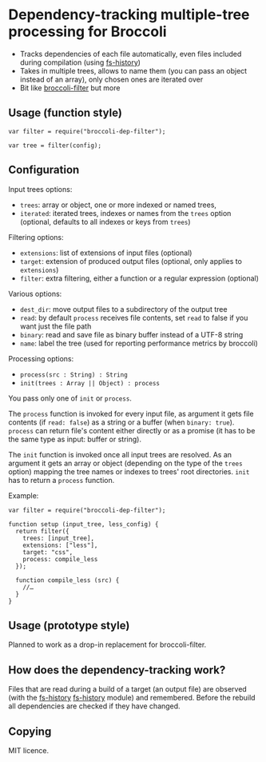 # Dependency-tracking multiple-tree processing for Broccoli

- Tracks dependencies of each file automatically, even files included during compilation (using [fs-history])
- Takes in multiple trees, allows to name them (you can pass an object instead of an array), only chosen ones are iterated over
- Bit like [broccoli-filter] but more

[fs-history]: https://www.npmjs.org/package/fs-history
[broccoli-filter]: https://github.com/broccolijs/broccoli-filter

## Usage (function style)

    var filter = require("broccoli-dep-filter");

    var tree = filter(config);

## Configuration

Input trees options:

- `trees`: array or object, one or more indexed or named trees,
- `iterated`: iterated trees, indexes or names from the `trees` option (optional, defaults to all indexes or keys from `trees`)

Filtering options:

- `extensions`: list of extensions of input files (optional)
- `target`: extension of produced output files (optional, only applies to `extensions`)
- `filter`: extra filtering, either a function or a regular expression (optional)

Various options:

- `dest_dir`: move output files to a subdirectory of the output tree
- `read`: by default `process` receives file contents, set `read` to false if you want just the file path
- `binary`: read and save file as binary buffer instead of a UTF-8 string
- `name`: label the tree (used for reporting performance metrics by broccoli)

Processing options:

- `process(src : String) : String`
- `init(trees : Array || Object) : process`

You pass only one of `init` or `process`.

The `process` function is invoked for every input file, as argument it
gets file contents (if `read: false`) as a string or a buffer (when
`binary: true`). `process` can return file's content either directly
or as a promise (it has to be the same type as input: buffer or
string).

The `init` function is invoked once all input trees are resolved. As
an argument it gets an array or object (depending on the type of the
`trees` option) mapping the tree names or indexes to trees' root
directories. `init` has to return a `process` function.

Example:

    var filter = require("broccoli-dep-filter");

    function setup (input_tree, less_config) {
      return filter({
        trees: [input_tree],
        extensions: ["less"],
        target: "css",
        process: compile_less
      });

      function compile_less (src) {
        //…
      }
    }

## Usage (prototype style)

Planned to work as a drop-in replacement for broccoli-filter.

## How does the dependency-tracking work?

Files that are read during a build of a target (an output file) are
observed (with the [fs-history] [fs-history] module) and
remembered. Before the rebuild all dependencies are checked if they
have changed.

[fs-history]: https://github.com/szywon/node-fs-history

## Copying

MIT licence.